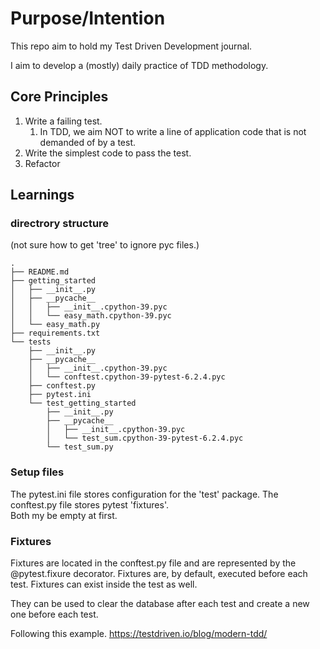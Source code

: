 # Purpose/Intention
This repo aim to hold my Test Driven Development journal. 

I aim to develop a (mostly) daily practice of TDD methodology.

## Core Principles
1. Write a failing test.
    1. In TDD, we aim NOT to write a line of application code that is not demanded of by a test.
1. Write the simplest code to pass the test. 
1. Refactor

## Learnings

### directrory structure
(not sure how to get 'tree' to ignore pyc files.)
```buildoutcfg
.
├── README.md
├── getting_started
│   ├── __init__.py
│   ├── __pycache__
│   │   ├── __init__.cpython-39.pyc
│   │   └── easy_math.cpython-39.pyc
│   └── easy_math.py
├── requirements.txt
└── tests
    ├── __init__.py
    ├── __pycache__
    │   ├── __init__.cpython-39.pyc
    │   └── conftest.cpython-39-pytest-6.2.4.pyc
    ├── conftest.py
    ├── pytest.ini
    └── test_getting_started
        ├── __init__.py
        ├── __pycache__
        │   ├── __init__.cpython-39.pyc
        │   └── test_sum.cpython-39-pytest-6.2.4.pyc
        └── test_sum.py

```

### Setup files
The pytest.ini file stores configuration for the 'test' package. 
The conftest.py file stores pytest 'fixtures'.  
Both my be empty at first. 

### Fixtures
Fixtures are located in the conftest.py file and are represented by the @pytest.fixure decorator.
Fixtures are, by default, executed before each test. Fixtures can exist inside the test as well. 

They can be used to clear the database after each test and create a new one before each test.
  

Following this example.
https://testdriven.io/blog/modern-tdd/ 
